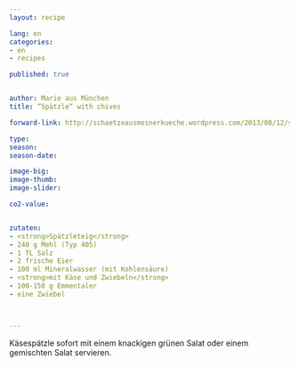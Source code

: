 ```yaml
---
layout: recipe

lang: en
categories:
- en
- recipes

published: true


author: Marie aus München
title: “Spätzle“ with chives

forward-link: http://schaetzeausmeinerkueche.wordpress.com/2013/08/12/schwabische-kasespatzle/

type: 
season: 
season-date:  

image-big: 
image-thumb: 
image-slider: 

co2-value: 


zutaten:
- <strong>Spätzleteig</strong>
- 240 g Mehl (Typ 405)
- 1 TL Salz 
- 2 frische Eier
- 100 ml Mineralwasser (mit Kohlensäure)
- <strong>mit Käse und Zwiebeln</strong>
- 100-150 g Emmentaler
- eine Zwiebel



---
```

Käsespätzle sofort mit einem knackigen grünen Salat oder einem gemischten Salat servieren.


